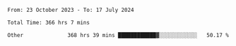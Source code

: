 

<!--START_SECTION:waka-->

```txt
From: 23 October 2023 - To: 17 July 2024

Total Time: 366 hrs 7 mins

Other              368 hrs 39 mins ████████████▓░░░░░░░░░░░░   50.17 %
```

<!--END_SECTION:waka-->
